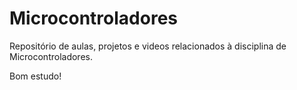 # Microcontroladores
Repositório de aulas, projetos e videos relacionados à disciplina de Microcontroladores.

Bom estudo!

